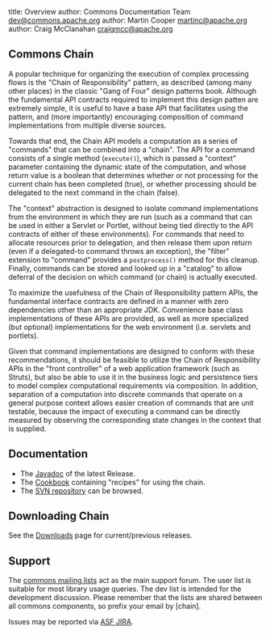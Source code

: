title: Overview
author: Commons Documentation Team <dev@commons.apache.org>
author: Martin Cooper <martinc@apache.org>
author: Craig McClanahan <craigmcc@apache.org>

<!--
    Licensed to the Apache Software Foundation (ASF) under one
    or more contributor license agreements.  See the NOTICE file
    distributed with this work for additional information
    regarding copyright ownership.  The ASF licenses this file
    to you under the Apache License, Version 2.0 (the
    "License"); you may not use this file except in compliance
    with the License.  You may obtain a copy of the License at

      http://www.apache.org/licenses/LICENSE-2.0

    Unless required by applicable law or agreed to in writing,
    software distributed under the License is distributed on an
    "AS IS" BASIS, WITHOUT WARRANTIES OR CONDITIONS OF ANY
    KIND, either express or implied.  See the License for the
    specific language governing permissions and limitations
    under the License.
-->

## Commons Chain

A popular technique for organizing the execution of complex
processing flows is the "Chain of Responsibility" pattern, as
described (among many other places) in the classic "Gang of Four"
design patterns book. Although the fundamental API contracts
required to implement this design patten are extremely simple, it
is useful to have a base API that facilitates using the pattern,
and (more importantly) encouraging composition of command
implementations from multiple diverse sources.

Towards that end, the Chain API models a computation as a
series of "commands" that can be combined into a "chain". The API
for a command consists of a single method
(`execute()`), which is passed a "context" parameter
containing the dynamic state of the computation, and whose return
value is a boolean that determines whether or not processing for
the current chain has been completed (true), or whether
processing should be delegated to the next command in the chain
(false).

The "context" abstraction is designed to isolate command
implementations from the environment in which they are run (such
as a command that can be used in either a Servlet or Portlet,
without being tied directly to the API contracts of either of
these environments). For commands that need to allocate resources
prior to delegation, and then release them upon return (even if a
delegated-to command throws an exception), the "filter" extension
to "command" provides a `postprocess()` method for
this cleanup. Finally, commands can be stored and looked up in a
"catalog" to allow deferral of the decision on which command (or
chain) is actually executed.

To maximize the usefulness of the Chain of Responsibility
pattern APIs, the fundamental interface contracts are defined in
a manner with zero dependencies other than an appropriate JDK.
Convenience base class implementations of these APIs are
provided, as well as more specialized (but optional)
implementations for the web environment (i.e. servlets and
portlets).

Given that command implementations are designed to conform
with these recommendations, it should be feasible to utilize the
Chain of Responsibility APIs in the "front controller" of a web
application framework (such as Struts), but also be able to use
it in the business logic and persistence tiers to model complex
computational requirements via composition. In addition,
separation of a computation into discrete commands that operate
on a general purpose context allows easier creation of commands
that are unit testable, because the impact of executing a command
can be directly measured by observing the corresponding state
changes in the context that is supplied.

## Documentation

* The [Javadoc](./api-release/index.html) of the latest Release.
* The [Cookbook](./cookbook.html) containing "recipes" for using the chain.
* The [SVN repository](./source-repository.html) can be browsed.

## Downloading Chain

See the [Downloads](./downloads.html) page for current/previous
releases.

## Support

The [commons mailing lists](./mail-lists.html) act as the main support forum.
The user list is suitable for most library usage queries.
The dev list is intended for the development discussion.
Please remember that the lists are shared between all commons components,
so prefix your email by [chain].

Issues may be reported via [ASF JIRA](./issue-tracking.html).
